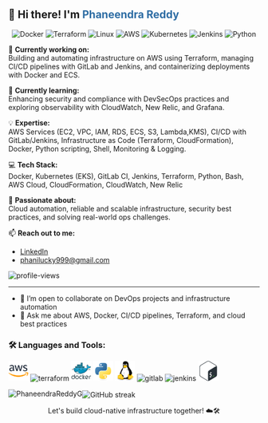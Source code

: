 ## 👋 Hi there! I'm <span style="color: #2e6da4;">Phaneendra Reddy</span>

<p align="center">
  <img src="https://img.icons8.com/color/96/000000/docker.png" alt="Docker" width="60" height="60"/>
  <img src="https://img.icons8.com/color/96/000000/terraform.png" alt="Terraform" width="60" height="60"/>
  <img src="https://img.icons8.com/color/96/000000/linux.png" alt="Linux" width="60" height="60"/>
  <img src="https://img.icons8.com/color/96/000000/amazon-web-services.png" alt="AWS" width="60" height="60"/>
  <img src="https://img.icons8.com/color/96/000000/kubernetes.png" alt="Kubernetes" width="60" height="60"/>
  <img src="https://www.vectorlogo.zone/logos/jenkins/jenkins-icon.svg" alt="Jenkins" width="40" height="40"/>  <img src="https://img.icons8.com/color/96/000000/python.png" alt="Python" width="60" height="60"/>
</p>

🔭 **Currently working on:**  
Building and automating infrastructure on AWS using Terraform, managing CI/CD pipelines with GitLab and Jenkins, and containerizing deployments with Docker and ECS.

🌱 **Currently learning:**  
Enhancing security and compliance with DevSecOps practices and exploring observability with CloudWatch, New Relic, and Grafana.

💡 **Expertise:**  
AWS Services (EC2, VPC, IAM, RDS, ECS, S3, Lambda,KMS), CI/CD with GitLab/Jenkins, Infrastructure as Code (Terraform, CloudFormation), Docker, Python scripting, Shell, Monitoring & Logging.

💻 **Tech Stack:**  
Docker, Kubernetes (EKS), GitLab CI, Jenkins, Terraform, Python, Bash, AWS Cloud, CloudFormation, CloudWatch, New Relic

🚀 **Passionate about:**  
Cloud automation, reliable and scalable infrastructure, security best practices, and solving real-world ops challenges.

📫 **Reach out to me:**  
- [LinkedIn](https://linkedin.com/in/phaneendra-reddy-gonigunta)  
- phanilucky999@gmail.com

<p align="left"> <img src="https://komarev.com/ghpvc/?username=phaneendra-reddy-gonigunta&label=Profile%20views&color=0e75b6&style=flat" alt="profile-views" /> </p>


---

- 🤝 I’m open to collaborate on DevOps projects and infrastructure automation  
- 💬 Ask me about AWS, Docker, CI/CD pipelines, Terraform, and cloud best practices

### 🛠️ Languages and Tools:
<p align="left">
  <img src="https://raw.githubusercontent.com/devicons/devicon/master/icons/amazonwebservices/amazonwebservices-original-wordmark.svg" alt="aws" width="40" height="40"/>
  <img src="https://www.vectorlogo.zone/logos/terraformio/terraformio-icon.svg" alt="terraform" width="40" height="40"/>
  <img src="https://raw.githubusercontent.com/devicons/devicon/master/icons/docker/docker-original-wordmark.svg" alt="docker" width="40" height="40"/>
  <img src="https://raw.githubusercontent.com/devicons/devicon/master/icons/python/python-original.svg" alt="python" width="40" height="40"/>
  <img src="https://raw.githubusercontent.com/devicons/devicon/master/icons/linux/linux-original.svg" alt="linux" width="40" height="40"/>
  <img src="https://www.vectorlogo.zone/logos/gitlab/gitlab-icon.svg" alt="gitlab" width="40" height="40"/>
  <img src="https://www.vectorlogo.zone/logos/jenkins/jenkins-icon.svg" alt="jenkins" width="40" height="40"/>
  <img src="https://raw.githubusercontent.com/devicons/devicon/master/icons/bash/bash-original.svg" alt="bash" width="40" height="40"/>
</p>

<p><img align="left" src="https://github-readme-stats.vercel.app/api/top-langs?username=PhaneendraReddyG&show_icons=true&locale=en&layout=compact" alt="PhaneendraReddyG" />

</p><p><img align="center" src="https://github-readme-streak-stats.herokuapp.com/?user=PhaneendraReddyG" alt="GitHub streak" /></p>

<p align="center">
  Let's build cloud-native infrastructure together! ☁️🛠️
</p>

